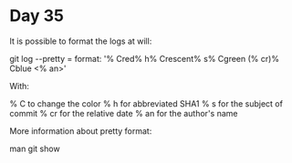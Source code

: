 # Day 35

It is possible to format the logs at will:

git log --pretty = format: '% Cred% h% Crescent% s% Cgreen (% cr)% Cblue <% an>'

With:

% C to change the color
% h for abbreviated SHA1
% s for the subject of commit
% cr for the relative date
% an for the author's name

More information about pretty format:

man git show
